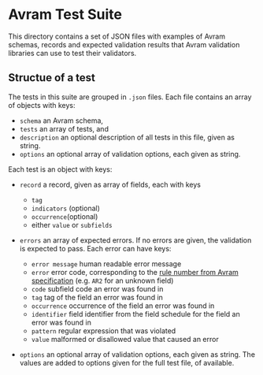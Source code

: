 # Avram Test Suite

This directory contains a set of JSON files with examples of Avram schemas, records and expected validation results that Avram validation libraries can use to test their validators.

## Structue of a test

The tests in this suite are grouped in `.json` files. Each file contains an array of objects with keys:

* `schema` an Avram schema,
* `tests` an array of tests, and
* `description` an optional description of all tests in this file, given as string.
* `options` an optional array of validation options, each given as string. 

Each test is an object with keys:

* `record` a record, given as array of fields, each with keys

  * `tag`
  * `indicators` (optional)
  * `occurrence`(optional)
  * either `value` or `subfields`

* `errors` an array of expected errors. If no errors are given, the validation is expected to pass. Each error can have keys:

  * `error message` human readable error message 
  * `error` error code, corresponding to the [rule number from Avram specification](https://format.gbv.de/schema/avram/specification#validation-rules) (e.g. `AR2` for an unknown field)
  * `code` subfield code an error was found in
  * `tag` tag of the field an error was found in
  * `occurrence` occurrence of the field an error was found in
  * `identifier` field identifier from the field schedule for the field an error was found in
  * `pattern` regular expression that was violated
  * `value` malformed or disallowed value that caused an error

* `options` an optional array of validation options, each given as string. The values are added to options given for the full test file, of available.
